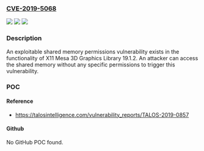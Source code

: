 ### [CVE-2019-5068](https://cve.mitre.org/cgi-bin/cvename.cgi?name=CVE-2019-5068)
![](https://img.shields.io/static/v1?label=Product&message=Mesa%203D%20X11%20Graphics%20library&color=blue)
![](https://img.shields.io/static/v1?label=Version&message=n%2Fa&color=blue)
![](https://img.shields.io/static/v1?label=Vulnerability&message=Insecured%20inherited%20permissions&color=brighgreen)

### Description

An exploitable shared memory permissions vulnerability exists in the functionality of X11 Mesa 3D Graphics Library 19.1.2. An attacker can access the shared memory without any specific permissions to trigger this vulnerability.

### POC

#### Reference
- https://talosintelligence.com/vulnerability_reports/TALOS-2019-0857

#### Github
No GitHub POC found.

